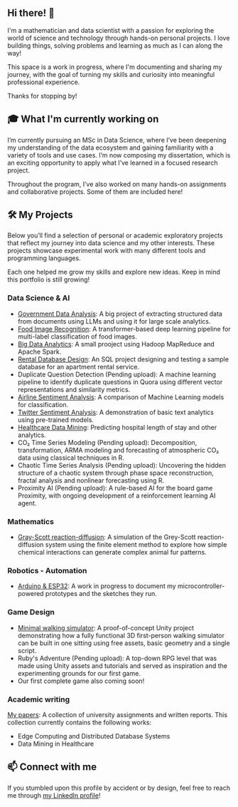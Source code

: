 ## Hi there! 👋

I'm a mathematician and data scientist with a passion for exploring the world of science and technology through hands-on personal projects. I love building things, solving problems and learning as much as I can along the way!  

This space is a work in progress, where I'm documenting and sharing my journey, with the goal of turning my skills and curiosity into meaningful professional experience. 

Thanks for stopping by!

## 🎓 What I'm currently working on

I’m currently pursuing an MSc in Data Science, where I’ve been deepening my understanding of the data ecosystem and gaining familiarity with a variety of tools and use cases. I’m now composing my dissertation, which is an exciting opportunity to apply what I’ve learned in a focused research project.

Throughout the program, I’ve also worked on many hands-on assignments and collaborative projects. Some of them are included here!

## 🛠️ My Projects

Below you’ll find a selection of personal or academic exploratory projects that reflect my journey into data science and my other interests. These projects showcase experimental work with many different tools and programming languages.

Each one helped me grow my skills and explore new ideas. Keep in mind this portfolio is still growing!

### Data Science & ΑΙ

- [Government Data Analysis](https://github.com/n-laoutaris/diavgeia-KNIME): A big project of extracting structured data from documents using LLMs and using it for large scale analytics.
- [Food Image Recognition](https://github.com/n-laoutaris/food-image-recognition): A transformer-based deep learning pipeline for multi-label classification of food images.
- [Big Data Analytics](https://github.com/n-laoutaris/big-data-analytics-mapreduce-spark): A small prooject using Hadoop MapReduce and Apache Spark.
- [Rental Database Design](https://github.com/n-laoutaris/rental-database-SQL): An SQL project designing and testing a sample database for an apartment rental service.
- Duplicate Question Detection (Pending upload): A machine learning pipeline to identify duplicate questions in Quora using different vector representations and similarity metrics.
- [Airline Sentiment Analysis](https://github.com/n-laoutaris/airline-sentiment-analysis-ml): A comparison of Machine Learning models for classification.
- [Twitter Sentiment Analysis](https://github.com/n-laoutaris/sentiment-analysis-comparison-kaggle): A demonstration of basic text analytics using pre-trained models.
- [Healthcare Data Mining](https://github.com/n-laoutaris/data-mining-hospital-length-of-stay): Predicting hospital length of stay and other analytics.
- CO₂ Time Series Modeling (Pending upload): Decomposition, transformation, ARMA modeling and forecasting of atmospheric CO₂ data using classical techniques in R.
- Chaotic Time Series Analysis (Pending upload): Uncovering the hidden structure of a chaotic system through phase space reconstruction, fractal analysis and nonlinear forecasting using R.
- Proximity AI (Pending upload): A rule-based AI for the board game Proximity, with ongoing development of a reinforcement learning AI agent.

### Mathematics

- [Gray-Scott reaction-diffusion](https://github.com/n-laoutaris/grey-scott-reaction-diffusion): A simulation of the Grey-Scott reaction-diffusion system using the finite element method to explore how simple chemical interactions can generate complex animal fur patterns.

### Robotics - Automation

- [Arduino & ESP32](https://github.com/n-laoutaris/robotics-automation-IoT): A work in progress to document my microcontroller-powered prototypes and the sketches they run.

### Game Design

- [Minimal walking simulator](https://github.com/n-laoutaris/theseus-labyrinth): A proof-of-concept Unity project demonstrating how a fully functional 3D first-person walking simulator can be built in one sitting using free assets, basic geometry and a single script.
- Ruby's Adventure (Pending upload): A top-down RPG level that was made using Unity assets and tutorials and served as inspiration and the experimenting grounds for our first game.
- Our first complete game also coming soon!

### Academic writing

[My papers](https://github.com/n-laoutaris/academic-writing-portfolio): A collection of university assignments and written reports. This collection currently contains the following works:
- Edge Computing and Distributed Database Systems
- Data Mining in Healthcare

## 📫 Connect with me

If you stumbled upon this profile by accident or by design, feel free to reach me through [my LinkedIn profile](https://www.linkedin.com/in/nikolas-laoutaris-7b6221278/)!

<!--
**n-laoutaris/n-laoutaris** is a ✨ _special_ ✨ repository because its `README.md` (this file) appears on your GitHub profile.

Here are some ideas to get you started:

- 🔭 I’m currently working on ...
- 🌱 I’m currently learning ...
- 👯 I’m looking to collaborate on ...
- 🤔 I’m looking for help with ...
- 💬 Ask me about ...
- 📫 How to reach me: ...
- 😄 Pronouns: ...
- ⚡ Fun fact: ...
-->
